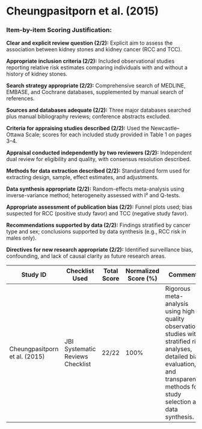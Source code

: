 # Cheungpasitporn et al. (2015)

### Item-by-item Scoring Justification:

**Clear and explicit review question (2/2):** Explicit aim to assess the association between kidney stones and kidney cancer (RCC and TCC).

**Appropriate inclusion criteria (2/2):** Included observational studies reporting relative risk estimates comparing individuals with and without a history of kidney stones.

**Search strategy appropriate (2/2):** Comprehensive search of MEDLINE, EMBASE, and Cochrane databases, supplemented by manual search of references.

**Sources and databases adequate (2/2):** Three major databases searched plus manual bibliography reviews; conference abstracts excluded.

**Criteria for appraising studies described (2/2):** Used the Newcastle–Ottawa Scale; scores for each included study provided in Table 1 on pages 3–4.

**Appraisal conducted independently by two reviewers (2/2):** Independent dual review for eligibility and quality, with consensus resolution described.

**Methods for data extraction described (2/2):** Standardized form used for extracting design, sample, effect estimates, and adjustments.

**Data synthesis appropriate (2/2):** Random-effects meta-analysis using inverse-variance method; heterogeneity assessed with I² and Q-tests.

**Appropriate assessment of publication bias (2/2):** Funnel plots used; bias suspected for RCC (positive study favor) and TCC (negative study favor).

**Recommendations supported by data (2/2):** Findings stratified by cancer type and sex; conclusions supported by data synthesis (e.g., RCC risk in males only).

**Directives for new research appropriate (2/2):** Identified surveillance bias, confounding, and lack of causal clarity as future research areas.

| Study ID | Checklist Used | Total Score | Normalized Score (%) | Comments |
| --- | --- | --- | --- | --- |
| Cheungpasitporn et al. (2015) | JBI Systematic Reviews Checklist | 22/22 | 100% | Rigorous meta-analysis using high-quality observational studies with stratified risk analyses, detailed bias evaluation, and transparent methods for study selection and data synthesis. |

